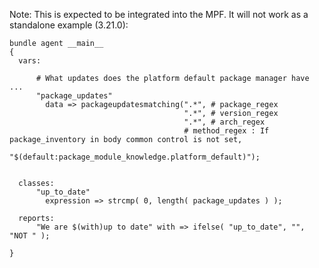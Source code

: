 Note: This is expected to be integrated into the MPF. It will not work
as a standalone example (3.21.0):

``` {.cfengine3 tangle="does_my_platform_s_default_pacakge_manager_have_any_updates_available.cf"}
bundle agent __main__
{
  vars:

      # What updates does the platform default package manager have ...
      "package_updates"
        data => packageupdatesmatching(".*", # package_regex
                                       ".*", # version_regex
                                       ".*", # arch_regex
                                       # method_regex : If package_inventory in body common control is not set,
                                       "$(default:package_module_knowledge.platform_default)");


  classes:
      "up_to_date"
        expression => strcmp( 0, length( package_updates ) );

  reports:
      "We are $(with)up to date" with => ifelse( "up_to_date", "", "NOT " );

}
```
